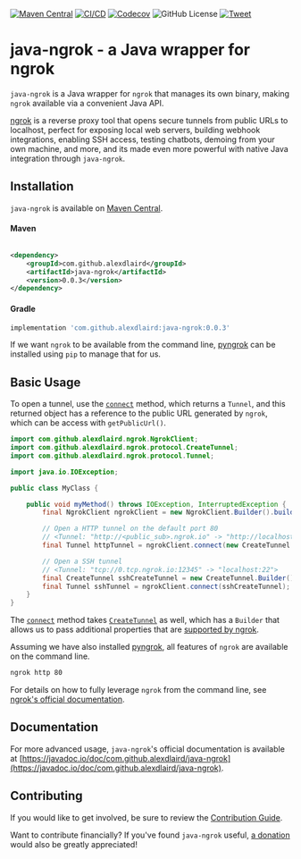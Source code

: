 [![Maven Central](https://maven-badges.herokuapp.com/maven-central/com.github.alexdlaird/java-ngrok/badge.svg)](https://maven-badges.herokuapp.com/maven-central/com.github.alexdlaird/java-ngrok/)
[![CI/CD](https://github.com/alexdlaird/java-ngrok/workflows/CI/CD/badge.svg)](https://github.com/alexdlaird/java-ngrok/actions?query=workflow%3ACI%2FCD)
[![Codecov](https://codecov.io/gh/alexdlaird/java-ngrok/branch/main/graph/badge.svg)](https://codecov.io/gh/alexdlaird/java-ngrok)
![GitHub License](https://img.shields.io/github/license/alexdlaird/java-ngrok)
[![Tweet](https://img.shields.io/twitter/url/http/shields.io.svg?style=social)](https://twitter.com/intent/tweet?text=Check+out+java-ngrok%2C+a+Java+wrapper+for+%23ngrok+that+lets+you+programmatically+open+secure+%23tunnels+to+local+web+servers%2C+build+%23webhook+integrations%2C+enable+SSH+access%2C+test+chatbots%2C+demo+from+your+own+machine%2C+and+more.%0D%0A%0D%0A&url=https://github.com/alexdlaird/java-ngrok&via=alexdlaird)

# java-ngrok - a Java wrapper for ngrok

`java-ngrok` is a Java wrapper for `ngrok` that manages its own binary, making `ngrok` available via a convenient Java
API.

[ngrok](https://ngrok.com) is a reverse proxy tool that opens secure tunnels from public URLs to localhost, perfect for
exposing local web servers, building webhook integrations, enabling SSH access, testing chatbots, demoing from your own
machine, and more, and its made even more powerful with native Java integration through `java-ngrok`.

## Installation

`java-ngrok` is available
on [Maven Central](https://maven-badges.herokuapp.com/maven-central/com.github.alexdlaird/java-ngrok/).

#### Maven

```xml

<dependency>
    <groupId>com.github.alexdlaird</groupId>
    <artifactId>java-ngrok</artifactId>
    <version>0.0.3</version>
</dependency>
```

#### Gradle

```groovy
implementation 'com.github.alexdlaird:java-ngrok:0.0.3'
```

If we want `ngrok` to be available from the command line, [pyngrok](https://github.com/alexdlaird/pyngrok) can be
installed using `pip` to manage that for us.

## Basic Usage

To open a tunnel, use
the [`connect`](https://javadoc.io/doc/com.github.alexdlaird/java-ngrok/latest/com/github/alexdlaird/ngrok/NgrokClient.html)
method, which returns a `Tunnel`, and this returned object has a reference to the public URL generated by `ngrok`, which
can be access with `getPublicUrl()`.

```java
import com.github.alexdlaird.ngrok.NgrokClient;
import com.github.alexdlaird.ngrok.protocol.CreateTunnel;
import com.github.alexdlaird.ngrok.protocol.Tunnel;

import java.io.IOException;

public class MyClass {

    public void myMethod() throws IOException, InterruptedException {
        final NgrokClient ngrokClient = new NgrokClient.Builder().build();

        // Open a HTTP tunnel on the default port 80
        // <Tunnel: "http://<public_sub>.ngrok.io" -> "http://localhost:80">
        final Tunnel httpTunnel = ngrokClient.connect(new CreateTunnel.Builder().build());

        // Open a SSH tunnel
        // <Tunnel: "tcp://0.tcp.ngrok.io:12345" -> "localhost:22">
        final CreateTunnel sshCreateTunnel = new CreateTunnel.Builder().withProto("tcp").withAddr("22").build();
        final Tunnel sshTunnel = ngrokClient.connect(sshCreateTunnel);
    }
}
```

The [`connect`](https://javadoc.io/doc/com.github.alexdlaird/java-ngrok/latest/com/github/alexdlaird/ngrok/NgrokClient.html)
method
takes [`CreateTunnel`](https://javadoc.io/doc/com.github.alexdlaird/java-ngrok/latest/com/github/alexdlaird/ngrok/protocol/CreateTunnel.html)
as well, which has a `Builder` that allows us to pass additional properties that
are [supported by ngrok](https://ngrok.com/docs#tunnel-definitions).

Assuming we have also installed [pyngrok](https://github.com/alexdlaird/pyngrok), all features of `ngrok` are available
on the command line.

```sh
ngrok http 80
```

For details on how to fully leverage `ngrok` from the command line,
see [ngrok's official documentation](https://ngrok.com/docs).

## Documentation

For more advanced usage, `java-ngrok`'s official documentation is available
at [https://javadoc.io/doc/com.github.alexdlaird/java-ngrok](https://javadoc.io/doc/com.github.alexdlaird/java-ngrok).

## Contributing

If you would like to get involved, be sure to review
the [Contribution Guide](https://github.com/alexdlaird/java-ngrok/blob/main/CONTRIBUTING.md).

Want to contribute financially? If you've found `java-ngrok` useful, [a donation](https://www.paypal.me/alexdlaird)
would also be greatly appreciated!
